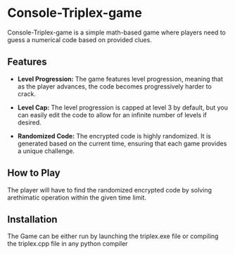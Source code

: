 # Console-Triplex-game

Console-Triplex-game is a simple math-based game where players need to guess a numerical code based on provided clues.

## Features

- **Level Progression:** The game features level progression, meaning that as the player advances, the code becomes progressively harder to crack.

- **Level Cap:** The level progression is capped at level 3 by default, but you can easily edit the code to allow for an infinite number of levels if desired.

- **Randomized Code:** The encrypted code is highly randomized. It is generated based on the current time, ensuring that each game provides a unique challenge.

## How to Play

The player will have to find the randomized encrypted code by solving arethimatic operation within the given time limit.

## Installation

The Game can be either run by launching the triplex.exe file or compiling the triplex.cpp file in any python compiler


